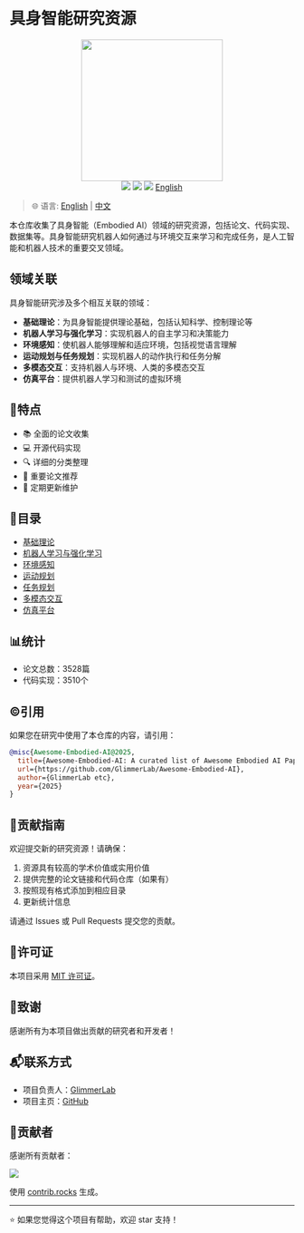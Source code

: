 # 具身智能研究资源

<div align='center'>
  <img src="assets/logo.svg" width=250px >
</div>

<div align='center'>
  <img src="https://cdn.rawgit.com/sindresorhus/awesome/d7305f38d29fed78fa85652e3a63e154dd8e8829/media/badge.svg" >
  <img src="https://img.shields.io/badge/License-MIT-turquoise.svg" >
  <img src="https://img.shields.io/badge/PRs-Welcome-brightgreen.svg" >
  <a href="README.md">English</a>
</div>

> 🌐 语言: [English](README.md) | [中文](README_CN.md)

本仓库收集了具身智能（Embodied AI）领域的研究资源，包括论文、代码实现、数据集等。具身智能研究机器人如何通过与环境交互来学习和完成任务，是人工智能和机器人技术的重要交叉领域。

## 领域关联

具身智能研究涉及多个相互关联的领域：

- **基础理论**：为具身智能提供理论基础，包括认知科学、控制理论等
- **机器人学习与强化学习**：实现机器人的自主学习和决策能力
- **环境感知**：使机器人能够理解和适应环境，包括视觉语言理解
- **运动规划与任务规划**：实现机器人的动作执行和任务分解
- **多模态交互**：支持机器人与环境、人类的多模态交互
- **仿真平台**：提供机器人学习和测试的虚拟环境

## 🎯特点

- 📚 全面的论文收集
- 💻 开源代码实现
- 🔍 详细的分类整理
- 🌟 重要论文推荐
- 📅 定期更新维护

## 📖目录

* [基础理论](Fundamental-Theory/README_CN.md)
* [机器人学习与强化学习](Robot-Learning-and-Reinforcement-Learning/README_CN.md)
* [环境感知](Environment-Perception/README_CN.md)
* [运动规划](Motion-Planning/README_CN.md)
* [任务规划](Task-Planning/README_CN.md)
* [多模态交互](Multimodal-Interaction/README_CN.md)
* [仿真平台](Simulation-Platforms/README_CN.md)

## 📊统计

- 论文总数：3528篇
- 代码实现：3510个

## ©️引用

如果您在研究中使用了本仓库的内容，请引用：

```BibTeX
@misc{Awesome-Embodied-AI@2025,
  title={Awesome-Embodied-AI: A curated list of Awesome Embodied AI Papers with codes},
  url={https://github.com/GlimmerLab/Awesome-Embodied-AI},
  author={GlimmerLab etc},
  year={2025}
}
```

## 🤝贡献指南

欢迎提交新的研究资源！请确保：

1. 资源具有较高的学术价值或实用价值
2. 提供完整的论文链接和代码仓库（如果有）
3. 按照现有格式添加到相应目录
4. 更新统计信息

请通过 Issues 或 Pull Requests 提交您的贡献。

## 📜许可证

本项目采用 [MIT 许可证](LICENSE)。

## 🌟致谢

感谢所有为本项目做出贡献的研究者和开发者！

## 📬联系方式

- 项目负责人：[GlimmerLab](junli440883@gmail.com)
- 项目主页：[GitHub](https://github.com/GlimmerLab/Awesome-Embodied-AI)
<!-- - Twitter：[@GlimmerLab](https://twitter.com/GlimmerLab)
- Discord：[加入我们的社区](https://discord.gg/glimmerlab) -->

## 🌟贡献者

感谢所有贡献者：

<a href="https://github.com/GlimmerLab/Awesome-Embodied-AI/graphs/contributors">
  <img src="https://contrib.rocks/image?repo=GlimmerLab/Awesome-Embodied-AI" />
</a>

使用 [contrib.rocks](https://contrib.rocks) 生成。

---

⭐️ 如果您觉得这个项目有帮助，欢迎 star 支持！
